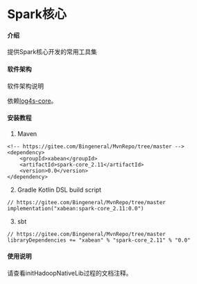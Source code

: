 # Spark核心

#### 介绍
提供Spark核心开发的常用工具集

#### 软件架构
软件架构说明

依赖[log4s-core](https://gitee.com/Bingeneral/MvnRepo/tree/master/xabean/log4s-core_2.11)。

#### 安装教程

1. Maven
```
<!-- https://gitee.com/Bingeneral/MvnRepo/tree/master -->
<dependency>
    <groupId>xabean</groupId>
    <artifactId>spark-core_2.11</artifactId>
    <version>0.0</version>
</dependency>
```
2. Gradle Kotlin DSL build script
```
// https://gitee.com/Bingeneral/MvnRepo/tree/master
implementation("xabean:spark-core_2.11:0.0")
```
3. sbt
```
// https://gitee.com/Bingeneral/MvnRepo/tree/master
libraryDependencies += "xabean" % "spark-core_2.11" % "0.0"
```

#### 使用说明

请查看initHadoopNativeLib过程的文档注释。
